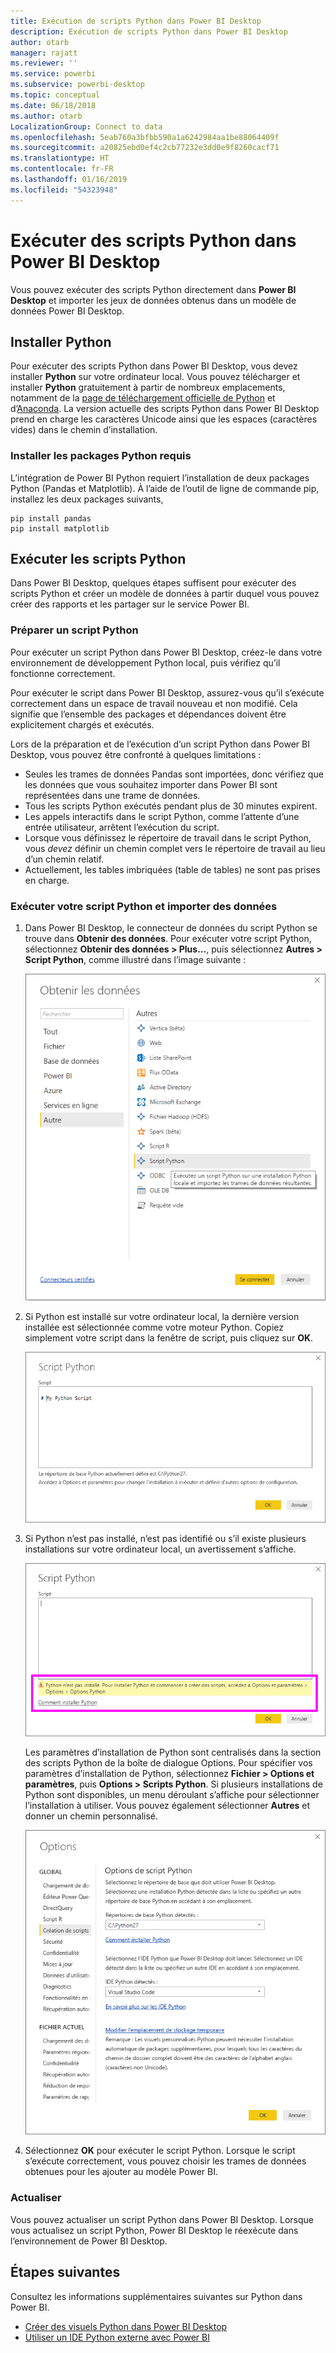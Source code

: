```yaml
---
title: Exécution de scripts Python dans Power BI Desktop
description: Exécution de scripts Python dans Power BI Desktop
author: otarb
manager: rajatt
ms.reviewer: ''
ms.service: powerbi
ms.subservice: powerbi-desktop
ms.topic: conceptual
ms.date: 06/18/2018
ms.author: otarb
LocalizationGroup: Connect to data
ms.openlocfilehash: 5eab760a3bfbb590a1a6242984aa1be88064409f
ms.sourcegitcommit: a20825ebd0ef4c2cb77232e3dd0e9f8260cacf71
ms.translationtype: HT
ms.contentlocale: fr-FR
ms.lasthandoff: 01/16/2019
ms.locfileid: "54323948"
---
```

# <a name="run-python-scripts-in-power-bi-desktop"></a>Exécuter des scripts Python dans Power BI Desktop
Vous pouvez exécuter des scripts Python directement dans **Power BI Desktop** et importer les jeux de données obtenus dans un modèle de données Power BI Desktop.

## <a name="install-python"></a>Installer Python
Pour exécuter des scripts Python dans Power BI Desktop, vous devez installer **Python** sur votre ordinateur local. Vous pouvez télécharger et installer **Python** gratuitement à partir de nombreux emplacements, notamment de la [page de téléchargement officielle de Python](https://www.python.org/) et d’[Anaconda](https://anaconda.org/anaconda/python/). La version actuelle des scripts Python dans Power BI Desktop prend en charge les caractères Unicode ainsi que les espaces (caractères vides) dans le chemin d’installation.

### <a name="install-required-python-packages"></a>Installer les packages Python requis
L’intégration de Power BI Python requiert l’installation de deux packages Python (Pandas et Matplotlib).  À l’aide de l’outil de ligne de commande pip, installez les deux packages suivants,

```
pip install pandas
pip install matplotlib
```

## <a name="run-python-scripts"></a>Exécuter les scripts Python
Dans Power BI Desktop, quelques étapes suffisent pour exécuter des scripts Python et créer un modèle de données à partir duquel vous pouvez créer des rapports et les partager sur le service Power BI.

### <a name="prepare-a-python-script"></a>Préparer un script Python
Pour exécuter un script Python dans Power BI Desktop, créez-le dans votre environnement de développement Python local, puis vérifiez qu’il fonctionne correctement.

Pour exécuter le script dans Power BI Desktop, assurez-vous qu’il s’exécute correctement dans un espace de travail nouveau et non modifié. Cela signifie que l’ensemble des packages et dépendances doivent être explicitement chargés et exécutés.

Lors de la préparation et de l’exécution d’un script Python dans Power BI Desktop, vous pouvez être confronté à quelques limitations :

* Seules les trames de données Pandas sont importées, donc vérifiez que les données que vous souhaitez importer dans Power BI sont représentées dans une trame de données.
* Tous les scripts Python exécutés pendant plus de 30 minutes expirent.
* Les appels interactifs dans le script Python, comme l’attente d’une entrée utilisateur, arrêtent l’exécution du script.
* Lorsque vous définissez le répertoire de travail dans le script Python, vous *devez* définir un chemin complet vers le répertoire de travail au lieu d’un chemin relatif.
* Actuellement, les tables imbriquées (table de tables) ne sont pas prises en charge. 

### <a name="run-your-python-script-and-import-data"></a>Exécuter votre script Python et importer des données
1. Dans Power BI Desktop, le connecteur de données du script Python se trouve dans **Obtenir des données**. Pour exécuter votre script Python, sélectionnez **Obtenir des données &gt; Plus...**, puis sélectionnez **Autres &gt; Script Python**, comme illustré dans l’image suivante :
   
   ![](media/desktop-python-scripts/python-scripts-1.png)
2. Si Python est installé sur votre ordinateur local, la dernière version installée est sélectionnée comme votre moteur Python. Copiez simplement votre script dans la fenêtre de script, puis cliquez sur **OK**.
   
   ![](media/desktop-python-scripts/python-scripts-2.png)
3. Si Python n’est pas installé, n’est pas identifié ou s’il existe plusieurs installations sur votre ordinateur local, un avertissement s’affiche.
   
   ![](media/desktop-python-scripts/python-scripts-3.png)
   
   Les paramètres d’installation de Python sont centralisés dans la section des scripts Python de la boîte de dialogue Options. Pour spécifier vos paramètres d’installation de Python, sélectionnez **Fichier > Options et paramètres**, puis **Options > Scripts Python**. Si plusieurs installations de Python sont disponibles, un menu déroulant s’affiche pour sélectionner l’installation à utiliser. Vous pouvez également sélectionner **Autres** et donner un chemin personnalisé.
   
   ![](media/desktop-python-scripts/python-scripts-4.png)
4. Sélectionnez **OK** pour exécuter le script Python. Lorsque le script s’exécute correctement, vous pouvez choisir les trames de données obtenues pour les ajouter au modèle Power BI.

### <a name="refresh"></a>Actualiser
Vous pouvez actualiser un script Python dans Power BI Desktop. Lorsque vous actualisez un script Python, Power BI Desktop le réexécute dans l’environnement de Power BI Desktop.

## <a name="next-steps"></a>Étapes suivantes
Consultez les informations supplémentaires suivantes sur Python dans Power BI.

* [Créer des visuels Python dans Power BI Desktop](desktop-python-visuals.md)
* [Utiliser un IDE Python externe avec Power BI](desktop-python-ide.md)
